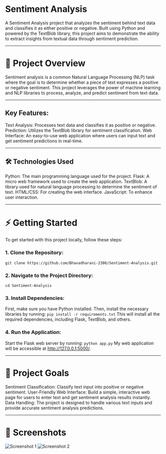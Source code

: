 # **Sentiment Analysis**
A Sentiment Analysis project that analyzes the sentiment behind text data and classifies it as either positive or negative. Built using Python and powered by the TextBlob library, this project aims to demonstrate the ability to extract insights from textual data through sentiment prediction.

---

# **📌 Project Overview**
Sentiment analysis is a common Natural Language Processing (NLP) task where the goal is to determine whether a piece of text expresses a positive or negative sentiment. This project leverages the power of machine learning and NLP libraries to process, analyze, and predict sentiment from text data.

---

## **Key Features:**
Text Analysis: Processes text data and classifies it as positive or negative.
Prediction: Utilizes the TextBlob library for sentiment classification.
Web Interface: An easy-to-use web application where users can input text and get sentiment predictions in real-time.

---

## **🛠️ Technologies Used**
Python: The main programming language used for the project.
Flask: A micro web framework used to create the web application.
TextBlob: A library used for natural language processing to determine the sentiment of text.
HTML/CSS: For creating the web interface.
JavaScript: To enhance user interaction.

---

# **⚡ Getting Started**
To get started with this project locally, follow these steps:

### **1. Clone the Repository:**
``
git clone https://github.com/Bhavadharani-2306/Sentiment-Analysis.git
``

### **2. Navigate to the Project Directory:**
``
cd Sentiment-Analysis
``

### **3. Install Dependencies:**
First, make sure you have Python installed. Then, install the necessary libraries by running:
``
pip install -r requirements.txt
``
This will install all the required dependencies, including Flask, TextBlob, and others.

### **4. Run the Application:**
Start the Flask web server by running:
``
python app.py
``
My web application will be accessible at http://127.0.0.1:5000/.

---


# **🎯 Project Goals**
Sentiment Classification: Classify text input into positive or negative sentiment.
User-Friendly Web Interface: Build a simple, interactive web page for users to enter text and get sentiment analysis results instantly.
Data Handling: The project is designed to handle various text inputs and provide accurate sentiment analysis predictions.

---


# **📸 Screenshots**
![Screenshot 1](https://github.com/user-attachments/assets/627b1a71-7cca-4b63-9169-8f9a693bd49e)
![Screenshot 2](https://github.com/user-attachments/assets/d487b8f0-64bd-4a1d-932a-5f4d9707d3cf)
